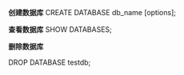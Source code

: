 **创建数据库**
CREATE DATABASE db_name [options];

**查看数据库**
SHOW DATABASES;

**删除数据库**

DROP DATABASE testdb;